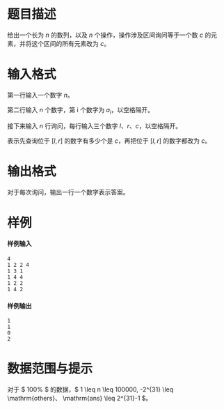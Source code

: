 
# 题目描述

给出一个长为 $n$ 的数列，以及 $n$ 个操作，操作涉及区间询问等于一个数 $c$ 的元素，并将这个区间的所有元素改为 $c$。


# 输入格式

第一行输入一个数字 $n$。

第二行输入 $n$ 个数字，第 i 个数字为 $a_i$，以空格隔开。

接下来输入 $n$ 行询问，每行输入三个数字 $l$、$r$、$c$，以空格隔开。

表示先查询位于 $[l,r]$ 的数字有多少个是 $c$，再把位于 $[l,r]$ 的数字都改为 $c$。

# 输出格式

对于每次询问，输出一行一个数字表示答案。

# 样例

#### 样例输入
```plain
4
1 2 2 4
1 3 1
1 4 4
1 2 2
1 4 2
```

#### 样例输出
```plain
1
1
0
2
```

# 数据范围与提示

对于 $ 100\% $ 的数据，$ 1 \leq n \leq 100000, -2^{31} \leq \mathrm{others}$、$ \mathrm{ans} \leq 2^{31}-1 $。

